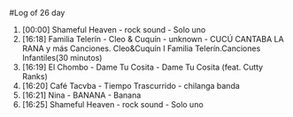 #Log of 26 day

1. [00:00] Shameful Heaven - rock sound - Solo uno
1. [16:18] Familia Telerín - Cleo & Cuquín - unknown - CUCÚ CANTABA LA RANA y más Canciones. Cleo&Cuquín I Familia Telerín.Canciones Infantiles(30 minutos)
1. [16:19] El Chombo - Dame Tu Cosita - Dame Tu Cosita (feat. Cutty Ranks)
1. [16:20] Café Tacvba - Tiempo Trascurrido - chilanga banda
1. [16:21] Nina - BANANA - Banana
1. [16:25] Shameful Heaven - rock sound - Solo uno

